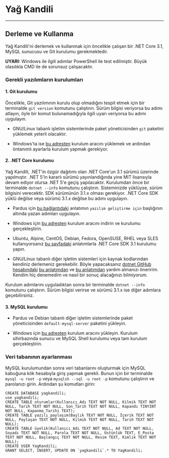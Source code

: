 # Yağ Kandili
---
## Derleme ve Kullanma
Yağ Kandili'ni derlemek ve kullanmak için öncelikle çalışan bir .NET Core 3.1, MySQL sunucusu ve Git kurulumu gerekmektedir.

**UYARI:** Windows ile ilgili adımlar PowerShell ile test edilmiştir. Büyük olasılıkla CMD ile de sorunsuz çalışacaktır.

### Gerekli yazılımların kurulumları
#### 1. Git kurulumu
Öncelikle, Git yazılımının kurulu olup olmadığını tespit etmek için bir terminalde `git version` komutunu çalıştırın. Sürüm bilgisi veriyorsa bu adımı atlayın, öyle bir komut bulunamadığıyla ilgili uyarı veriyorsa bu adımı uygulayın.

* GNU/Linux tabanlı işletim sistemlerinde paket yöneticisinden `git` paketini yüklemek yeterli olacaktır.

* Windows'ta ise [bu adresten](https://git-scm.com/download/win) kurulum aracını yüklemek ve ardından öntanımlı ayarlarla kurulum yapmak gerekiyor.

#### 2. .NET Core kurulumu
Yağ Kandili, .NET'in özgür dağıtımı olan .NET Core'un 3.1 sürümü üzerinde yapılmıştır. .NET 5'in kararlı sürümü yayınlandığında yine MIT lisansıyla devam ediyor olursa .NET 5'e geçiş yapılacaktır.
Kurulumdan önce bir terminalde `dotnet --info` komutunu çalıştırın. Sisteminizde yüklüyse, sürüm bilgisini verecektir. SDK sürümünün 3.1.x olması gerekiyor. .NET Core SDK yüklü değilse veya sürümü 3.1.x değilse bu adımı uygulayın.

* Pardus için [bu bağlantıdaki](https://forum.pardus.org.tr/t/pardus-ile-c-kullanmak/15804) anlatımın `yazılım geliştirme için` başlığının altında yazan adımları uygulayın.

* Windows için [bu adresten](https://dotnet.microsoft.com/download/dotnet-core/thank-you/sdk-3.1.402-windows-x64-installer) kurulum aracını indirin ve kurulumu gerçekleştirin.
* Ubuntu, Alpine, CentOS, Debian, Fedora, OpenSUSE, RHEL veya SLES kullanıyorsanız [bu sayfadaki](https://docs.microsoft.com/tr-tr/dotnet/core/install/linux) anlatımlarla .NET Core SDK 3.1 kurulumu yapın.
* GNU/Linux tabanlı diğer işletim sistemleri için kaynak kodlarından kendiniz derlemeniz gerekebilir. Böyle yapacaksanız [dotnet GitHub hesabındaki](https://github.com/dotnet) [bu anlatımdan](https://github.com/dotnet/aspnetcore/blob/master/docs/BuildFromSource.md) ve [bu anlatımdan](https://github.com/dotnet/source-build) yardım almanızı öneririm. Kendim hiç denemedim ve nasıl bir sonuç alacağınızı bilmiyorum.

Kurulum adımlarını uyguladıktan sonra bir terminalde `dotnet --info` komutunu çalıştırın. Sürüm bilgisi verirse ve sürümü 3.1.x ise diğer adımlara geçebilirsiniz.

#### 3. MySQL kurulumu
* Pardus ve Debian tabanlı diğer işletim sistemlerinde paket yöneticisinden `default-mysql-server` paketini yükleyin.

* Windows için [bu adresten](https://dev.mysql.com/downloads/) kurulum aracını yükleyin. Kurulum sihirbazında sunucu ve MySQL Shell kurulumu veya tam kurulum gerçekleştirin.

### Veri tabanının ayarlanması
MySQL kurulumundan sonra veri tabanlarını oluşturmak için MySQL kabuğuna kök hesabıyla giriş yapmak gerekli. Bunun için bir terminalde `mysql -u root -p` veya `mysqlsh --sql -u root -p` komutunu çalıştırın ve parolanızı girin. Ardından şu komutları girin:
```
CREATE DATABASE yagkandili;
use yagkandili;
CREATE TABLE oturumlar(Kullanıcı_Adı TEXT NOT NULL, Kilmik TEXT NOT NULL, Tarih TEXT NOT NULL, Son_Tarih TEXT NOT NULL, Kapandı TINYINT NOT NULL, Kapanma_Tarihi TEXT);
CREATE TABLE yazılı_paylaşım(Başlık TEXT NOT NULL, İçerik TEXT NOT NULL, Paylaşan TEXT NOT NULL, Kilmik TEXT NOT NULL, Tarih TEXT NOT NULL);
CREATE TABLE üyelik(Kullanıcı_Adı TEXT NOT NULL, Ad TEXT NOT NULL, Soyadı TEXT NOT NULL, Parola TEXT NOT NULL, Üstünlük TEXT, E_Posta TEXT NOT NULL, Başlangıç TEXT NOT NULL, Resim TEXT, Kimlik TEXT NOT NULL);
CREATE USER YagKandili;
GRANT SELECT, INSERT, UPDATE ON `yagkandili`.* TO YagKandili;
```